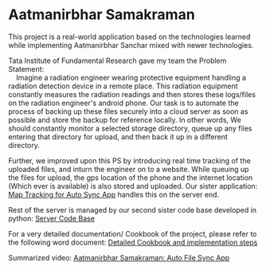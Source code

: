# Aatmanirbhar Samakraman
This project is a real-world application based on the technologies learned while implementing Aatmanirbhar Sanchar mixed with newer technologies.

Tata Institute of Fundamental Research gave my team the Problem Statement: \
&nbsp;&nbsp;&nbsp; Imagine a radiation engineer wearing protective equipment handling a radiation detection device in a remote place. This radiation equipment constantly measures the radiation readings and then stores these logs/files on the radiation engineer's android phone. Our task is to automate the process of backing up these files securely into a cloud server as soon as possible and store the backup for reference locally. In other words, We should constantly monitor a selected storage directory, queue up any files entering that directory for upload, and then back it up in a different directory.


Further, we improved upon this PS by introducing real time tracking of the uploaded files, and inturn the engineer on to a website. While queuing up the files for upload, the gps location of the phone and the internet location (Which ever is available) is also stored and uploaded.
Our sister application: [Map Tracking for Auto Sync App](https://github.com/JayJhaveri1906/Map-Tracking-for-Auto-Sync-App) handles this on the server end.


Rest of the server is managed by our second sister code base developed in python: [Server Code Base](https://github.com/JayJhaveri1906/Auto-File-Sync-App-Server)


For a very detailed documentation/ Cookbook of the project, please refer to the following word document:
[Detailed Cookbook and implementation steps](https://drive.google.com/file/d/1m3vflqOb0wFFrnm7pV5ADmuBpgtcqTOz/view?usp=share_link)

Summarized video:
[Aatmanirbhar Samakraman: Auto File Sync App](https://youtu.be/CyNPfndji-U?t=290)
